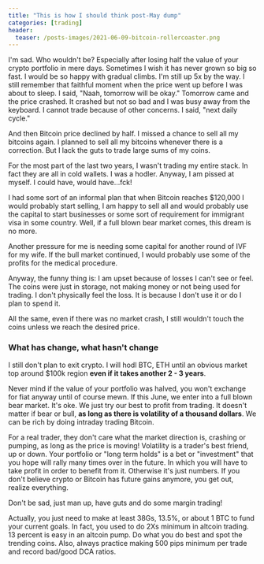 ```yaml
---
title: "This is how I should think post-May dump"
categories: [trading]
header:
  teaser: /posts-images/2021-06-09-bitcoin-rollercoaster.png
---
```


I'm sad. Who wouldn't be? Especially after losing half the value of your crypto portfolio in mere days. Sometimes I wish it has never grown so big so fast. 
I would be so happy with gradual climbs.  I'm still up 5x by the way. I still remember that faithful moment when the price went up before I was about to sleep. 
I said, "Naah, tomorrow will be okay." Tomorrow came and the price crashed. It crashed but not so bad and I was busy away from the keyboard. I cannot trade 
because of other concerns. I said, "next daily cycle."

And then Bitcoin price declined by half. I missed a chance to sell all my bitcoins again. I planned to sell all my bitcoins whenever there is a correction. But
I lack the guts to trade large sums of my coins.

For the most part of the last two years, I wasn't trading my entire stack. In fact they are all in cold wallets. I was a hodler. Anyway, I am pissed at myself.
I could have, would have...fck!

I had some sort of an informal plan that when Bitcoin reaches $120,000 I would probably start selling, I am happy to sell all and would probably use the capital 
to start businesses or some sort of requirement for immigrant visa in some country. Well, if a full blown bear market comes, this dream is no more.

Another pressure for me is needing some capital for another round of IVF for my wife. If the bull market continued, I would probably use some of the profits for
the medical procedure.

Anyway, the funny thing is: I am upset because of losses I can't see or feel. The coins were just in storage, not making money or not being used for trading. I 
don't physically feel the loss. It is because I don't use it or do I plan to spend it.

All the same, even if there was no market crash, I still wouldn't touch the coins unless we reach the desired price.

### What has change, what hasn't change

I still don't plan to exit crypto. I will hodl BTC, ETH until an obvious market top around $100k region **even if it takes another 2 - 3 years**.

Never mind if the value of your portfolio was halved, you won't exchange for fiat anyway until of course mewn. If this June, we enter into a full blown
bear market. It's oke. We just try our best to profit from trading. It doesn't matter if bear or bull, **as long as there is volatility of a thousand dollars**.
We can be rich by doing intraday trading Bitcoin.

For a real trader, they don't care what the market direction is, crashing or pumping, as long as the price is moving! Volatility is a trader's best friend, up or
down. Your portfolio or "long term holds" is a bet or "investment" that you hope will rally many times over in the future. In which you will have to take 
profit in order to benefit from it. Otherwise it's just numbers. If you don't believe crypto or Bitcoin has future gains anymore, you get out, realize 
everything. 

Don't be sad, just man up, have guts and do some margin trading!

Actually, you just need to make at least 38Gs, 13.5%, or about 1 BTC to fund your current goals. In fact, you used to do 2Xs minimum in altcoin trading. 13 percent is easy
in an altcoin pump. Do what you do best and spot the trending coins. Also, always practice making 500 pips minimum per trade and record bad/good DCA ratios.
